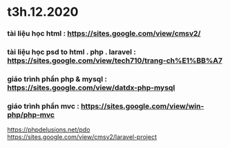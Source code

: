 # t3h.12.2020

### tài liệu học html : https://sites.google.com/view/cmsv2/
### tài liệu học psd to html . php . laravel : https://sites.google.com/view/tech710/trang-ch%E1%BB%A7
### giáo trình phần php & mysql : https://sites.google.com/view/datdx-php-mysql
### giáo trình phần mvc : https://sites.google.com/view/win-php/php-mvc
https://phpdelusions.net/pdo  
https://sites.google.com/view/cmsv2/laravel-project  

